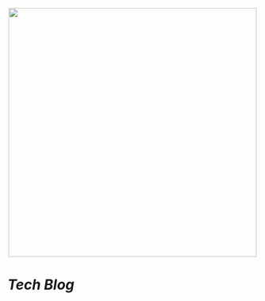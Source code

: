 <p align="center">
  <img src="https://github.com/elizabetholsavsky/scriptly-speaking/assets/116515976/9fb5b605-c5f1-46b9-89eb-cc9067a6f9d9"  width="500" height="auto">
</p>

 # *Tech Blog*

